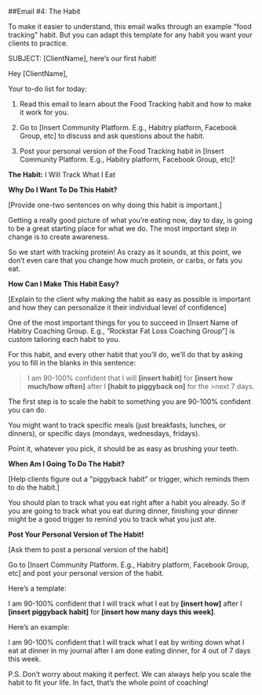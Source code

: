 ##Email #4: The Habit

To make it easier to understand, this email walks through an example "food tracking" habit. But you can adapt this template for any habit you want your clients to practice.

SUBJECT: [ClientName], here’s our first habit!

Hey [ClientName],

Your to-do list for today:

1. Read this email to learn about the Food Tracking habit and how to make it work for you.

2. Go to [Insert Community Platform. E.g., Habitry platform, Facebook Group, etc] to discuss and ask questions about the habit.

3. Post your personal version of the Food Tracking habit in [Insert Community Platform. E.g., Habitry platform, Facebook Group, etc]!

**The Habit:** I Will Track What I Eat

**Why Do I Want To Do This Habit?**

[Provide one-two sentences on why doing this habit is important.]

Getting a really good picture of what you’re eating now, day to day, is going to be a great starting place for what we do. The most important step in change is to create awareness. 

So we start with tracking protein! As crazy as it sounds, at this point, we don’t even care that you change how much protein, or carbs, or fats you eat. 

**How Can I Make This Habit Easy?**

[Explain to the client why making the habit as easy as possible is important and how they can personalize it their individual level of confidence]

One of the most important things for you to succeed in [Insert Name of Habitry Coaching Group. E.g., “Rockstar Fat Loss Coaching Group”] is custom tailoring each habit to you.

For this habit, and every other habit that you’ll do, we’ll do that by asking you to fill in the blanks in this sentence:

>I am 90-100% confident that I will **[insert habit]** for **[insert how much/how often]** after I **[habit to piggyback on]** for the >next 7 days.

The first step is to scale the habit to something you are 90-100% confident you can do. 

You might want to track specific meals (just breakfasts, lunches, or dinners), or specific days (mondays, wednesdays, fridays). 

Point it, whatever you pick, it should be as easy as brushing your teeth. 

**When Am I Going To Do The Habit?**

[Help clients figure out a "piggyback habit" or trigger, which reminds them to do the habit.]

You should plan to track what you eat right after a habit you already. So if you are going to track what you eat during dinner, finishing your dinner might be a good trigger to remind you to track what you just ate. 

**Post Your Personal Version of The Habit!**

[Ask them to post a personal version of the habit]

Go to [Insert Community Platform. E.g., Habitry platform, Facebook Group, etc] and post your personal version of the habit. 

Here’s a template:

I am 90-100% confident that I will track what I eat by **[insert how]** after I **[insert piggyback habit]** for **[insert how many days this week]**.

Here’s an example:

I am 90-100% confident that I will track what I eat by writing down what I eat at dinner in my journal after I am done eating dinner, for 4 out of 7 days this week.

P.S. Don’t worry about making it perfect. We can always help you scale the habit to fit your life. In fact, that’s the whole point of coaching!
